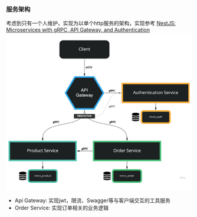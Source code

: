 
### 服务架构

考虑到只有一个人维护，实现为以单个http服务的架构，实现参考 [NestJS: Microservices with gRPC, API Gateway, and Authentication](https://levelup.gitconnected.com/nestjs-microservices-with-grpc-api-gateway-and-authentication-part-1-2-650009c03686)
![sdf](./images//structor.jpg)

- Api Gateway: 实现jwt，限流、Swagger等与客户端交互的工具服务
- Order Service: 实现订单相关的业务逻辑


